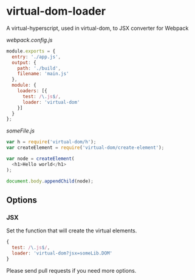 # virtual-dom-loader
A virtual-hyperscript, used in virtual-dom, to JSX converter for Webpack

*webpack.config.js*
```js
module.exports = {
  entry: './app.js',
  output: {
    path: './build',
    filename: 'main.js'
  },
  module: {
    loaders: [{
      test: /\.js$/,
      loader: 'virtual-dom'
    }]
  }
};
```

*someFile.js*
```js
var h = require('virtual-dom/h');
var createElement = require('virtual-dom/create-element');

var node = createElement(
  <h1>Hello world</h1>
);

document.body.appendChild(node);
```

## Options

### JSX
Set the function that will create the virtual elements.
```js
{
  test: /\.js$/,
  loader: 'virtual-dom?jsx=someLib.DOM'
}
```

Please send pull requests if you need more options.

